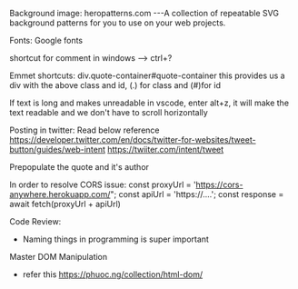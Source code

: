 Background image: heropatterns.com
---A collection of repeatable SVG background patterns for you to use on your web projects.

Fonts: 
 Google fonts

shortcut for comment in windows --> ctrl+?

Emmet shortcuts:
div.quote-container#quote-container
this provides us a div with the above class and id, (.) for class and (#)for id

If text is long and makes unreadable in vscode, enter alt+z, it will make the text readable and we don't have to scroll horizontally


Posting in twitter: 
   Read below reference
   https://developer.twitter.com/en/docs/twitter-for-websites/tweet-button/guides/web-intent
   https://twiiter.com/intent/tweet

   Prepopulate the quote and it's author


In order to resolve CORS issue: 
   const proxyUrl = 'https://cors-anywhere.herokuapp.com/";
   const apiUrl = 'https://....';
   const response = await fetch(proxyUrl + apiUrl)


Code Review: 

- Naming things in programming is super important 

Master DOM Manipulation

 - refer this https://phuoc.ng/collection/html-dom/